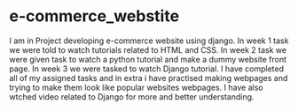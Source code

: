 # e-commerce_webstite
I am in Project developing e-commerce website using django.
In week 1 task we were told to watch tutorials related to HTML and CSS.
In week 2 task we were given task to watch a python tutorial and make a dummy website front page.
In week 3 we were tasked to watch Django tutorial. 
I have completed all of my assigned tasks and in extra i have practised making webpages and trying to make them look like popular websites webpages.
I have also wtched video related to Django for more and better understanding.
